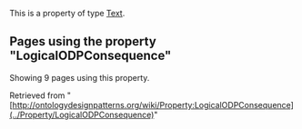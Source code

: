 This is a property of type [Text](../Type/Text "Type:Text").




  


## Pages using the property "LogicalODPConsequence"


Showing 9 pages using this property.



Retrieved from "[http://ontologydesignpatterns.org/wiki/Property:LogicalODPConsequence](../Property/LogicalODPConsequence)"